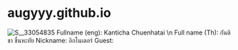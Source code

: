 # augyyy.github.io
![S__33054835](https://github.com/augyyy/augyyy.github.io/assets/147575558/34615431-4e41-47b6-aaba-bb7116d1f29f)
Fullname (eng): Kanticha Chuenhatai \n Full name (Th): กันติชา ชื่นหะทัย
Nickname: อิกไนเตอร์
Guest: 
